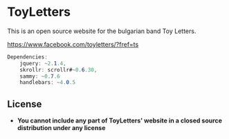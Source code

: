 # ToyLetters
This is an open source website for the bulgarian band Toy Letters.

https://www.facebook.com/toyletters/?fref=ts

```cs
Dependencies: 
    jquery: ~2.1.4,
    skrollr: scrollr#~0.6.30,
    sammy: ~0.7.6
    handlebars: ~4.0.5
```

## License
 - **You cannot include any part of ToyLetters' website in a closed source distribution under any license**
